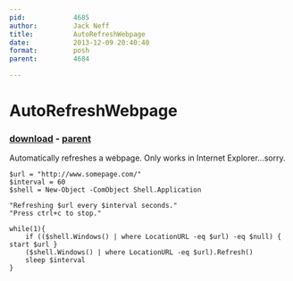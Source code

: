 ```yaml
---
pid:            4685
author:         Jack Neff
title:          AutoRefreshWebpage
date:           2013-12-09 20:40:40
format:         posh
parent:         4684

---
```


# AutoRefreshWebpage

### [download](Scripts\4685.ps1) - [parent](Scripts\4684.md)

Automatically refreshes a webpage.  Only works in Internet Explorer...sorry.

```posh
$url = "http://www.somepage.com/"
$interval = 60
$shell = New-Object -ComObject Shell.Application

"Refreshing $url every $interval seconds."
"Press ctrl+c to stop."

while(1){
    if (($shell.Windows() | where LocationURL -eq $url) -eq $null) { start $url }
    ($shell.Windows() | where LocationURL -eq $url).Refresh()
    sleep $interval
}
```
